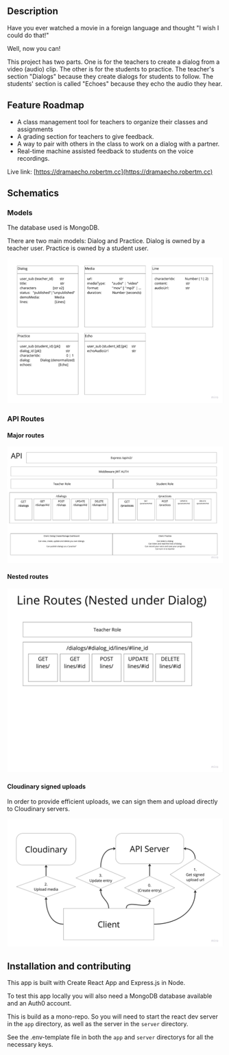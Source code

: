 ## Description

Have you ever watched a movie in a foreign language and thought "I wish I could do that!"

Well, now you can!

This project has two parts. One is for the teachers to create a dialog from a video (audio) clip. The other is for the students to practice. The teacher's section "Dialogs" because they create dialogs for students to follow. The students' section is called "Echoes" because they echo the audio they hear.

## Feature Roadmap

* A class management tool for teachers to organize their classes and assignments
* A grading section for teachers to give feedback.
* A way to pair with others in the class to work on a dialog with a partner.
* Real-time machine assisted feedback to students on the voice recordings.

Live link: [https://dramaecho.robertm.cc](https://dramaecho.robertm.cc)

## Schematics

### Models

The database used is MongoDB.

There are two main models: Dialog and Practice. Dialog is owned by a teacher user. Practice is owned by a student user.

![Database Schema](./docs/img/DramaEcho-DatabaseSchema.jpg)

### API Routes

#### Major routes

![API Diagram](./docs/img/DramaEcho-APIdiagram.jpg)

#### Nested routes

![Nested Routes](./docs/img/DramaEcho-NestedRoutes.jpg)

#### Cloudinary signed uploads

In order to provide efficient uploads, we can sign them and upload directly to Cloudinary servers.

![Media Uploads](./docs/img/DramaEcho-MediaUploadFlow.jpg)

## Installation and contributing

This app is built with Create React App and Express.js in Node.

To test this app locally you will also need a MongoDB database available and an Auth0 account.

This is build as a mono-repo. So you will need to start the react dev server in the `app` directory, as well as the server in the `server` directory.

See the .env-template file in both the `app` and `server` directorys for all the necessary keys.
